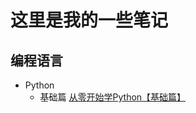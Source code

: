 # 这里是我的一些笔记

## 编程语言

+ Python
  + 基础篇
    [从零开始学Python【基础篇】](https://github.com/BytequestorNotes/notes_pub/issues/1)

